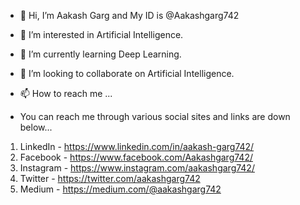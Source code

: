 - 👋 Hi, I’m Aakash Garg and My ID is @Aakashgarg742
- 👀 I’m interested in Artificial Intelligence.
- 🌱 I’m currently learning Deep Learning.
- 💞️ I’m looking to collaborate on Artificial Intelligence.
- 📫 How to reach me ...

- You can reach me through various social sites and links are down below...

1. LinkedIn - https://www.linkedin.com/in/aakash-garg742/
2. Facebook - https://www.facebook.com/Aakashgarg742/
3. Instagram - https://www.instagram.com/aakashgarg742/
4. Twitter - https://twitter.com/aakashgarg742
5. Medium - https://medium.com/@aakashgarg742

<!---
Aakashgarg742/Aakashgarg742 is a ✨ special ✨ repository because its `README.md` (this file) appears on your GitHub profile.
You can click the Preview link to take a look at your changes.
--->
